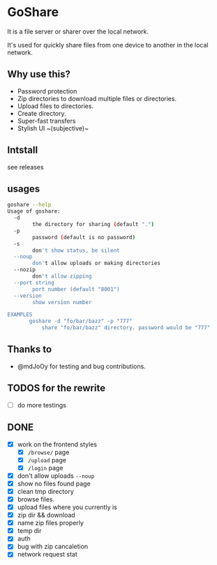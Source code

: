 # GoShare

It is a file server or sharer over the local network.

It's used for quickly share files from one device to another in the local network.

## Why use this?

- Password protection
- Zip directories to download multiple files or directories.
- Upload files to directories.
- Create directory.
- Super-fast transfers
- Stylish UI ~(subjective)~

<!-- ## Install -->
<!---->
<!-- ```bash -->
<!-- go install github.com/wizsk/goshare@latest -->
<!-- goshare -h -->
<!-- ``` -->

## Intstall

see releases
<!-- ```bash
wget 'https://github.com/wizsk/goshare/releases/latest/download/goshare_Linux_static.tar.gz'
# see realse page for windows
tar xvf 'goshare_Linux_static.tar.gz'
sudo mv goshare /usr/local/bin/ # or mv goshare ~/.local/bin/
``` -->

## usages

```bash
goshare --help
Usage of goshare:
  -d
        the directory for sharing (default ".")
  -p
        password (default is no password)
  -s
		don't show status, be silent
  --noup
        don't allow uploads or making directories
  --nozip
        don't allow zipping
  --port string
        port number (default "8001")
  --version
        show version number

EXAMPLES
       goshare -d "fo/bar/bazz" -p "777"
           share "fo/bar/bazz" directory. password would be "777"
```

<!-- ## Screenshots -->
<!---->
<!-- ## auth -->
<!---->
<!-- ![auth](/assets/ss/desktop-auth.png) -->
<!---->
<!-- ### Light -->
<!---->
<!-- ![light](/assets/ss/desktop-li.png) -->
<!---->
<!-- ### Dark -->
<!---->
<!-- ![dark](/assets/ss/desktop-da.png) -->
<!---->
<!-- ### Mobile -->
<!---->
<!-- <table> -->
<!--   <tr> -->
<!--     <td> <img src="./assets/ss/m-li.png"  alt="1"></td> -->
<!--     <td><img src="./assets/ss/m-da.png" alt="2"></td> -->
<!--    </tr> -->
<!--   </tr> -->
<!-- </table> -->

## Thanks to

- @mdJoOy for testing and bug contributions.

## TODOS for the rewrite

- [ ] do more testings

## DONE

- [x] work on the frontend styles
    - [x] `/browse/` page
    - [x] `/upload` page
    - [x] `/login` page
- [x] don't allow uploads `--noup`
- [x] show no files found page
- [x] clean tmp directory
- [x] browse files.
- [x] upload files where you currently is
- [x] zip dir && download
- [x] name zip files properly
- [x] temp dir
- [x] auth
- [x] bug with zip cancaletion
- [x] network request stat

